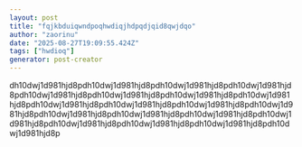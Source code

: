 ```yaml
---
layout: post
title: "fqjkbduiqwndpoqhwdiqjhdpqdjqid8qwjdqo"
author: "zaorinu"
date: "2025-08-27T19:09:55.424Z"
tags: ["hwdioq"]
generator: post-creator
---
```


dh10dwj1d981hjd8pdh10dwj1d981hjd8pdh10dwj1d981hjd8pdh10dwj1d981hjd8pdh10dwj1d981hjd8pdh10dwj1d981hjd8pdh10dwj1d981hjd8pdh10dwj1d981hjd8pdh10dwj1d981hjd8pdh10dwj1d981hjd8pdh10dwj1d981hjd8pdh10dwj1d981hjd8pdh10dwj1d981hjd8pdh10dwj1d981hjd8pdh10dwj1d981hjd8pdh10dwj1d981hjd8pdh10dwj1d981hjd8pdh10dwj1d981hjd8pdh10dwj1d981hjd8pdh10dwj1d981hjd8p
